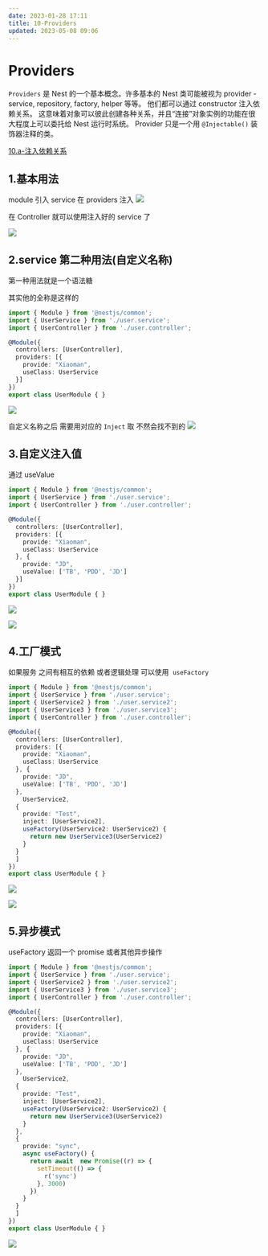 ```yaml
---
date: 2023-01-28 17:11
title: 10-Providers
updated: 2023-05-08 09:06
---
```


# Providers

`Providers` 是 Nest 的一个基本概念。许多基本的 Nest 类可能被视为 provider - service, repository, factory, helper 等等。 他们都可以通过 constructor 注入依赖关系。 这意味着对象可以彼此创建各种关系，并且“连接”对象实例的功能在很大程度上可以委托给 Nest 运行时系统。 Provider 只是一个用 `@Injectable()` 装饰器注释的类。

[10.a-注入依赖关系](10.a-注入依赖关系.md)

## 1.基本用法

module 引入 service 在 providers 注入
![](./_images/image-2023-01-28_18-56-56-120-10-Providers.png)

在 Controller 就可以使用注入好的 service 了

![](./_images/image-2023-01-28_18-57-15-251-10-Providers.png)

## 2.service 第二种用法(自定义名称)

第一种用法就是一个语法糖

其实他的全称是这样的

```ts
import { Module } from '@nestjs/common';
import { UserService } from './user.service';
import { UserController } from './user.controller';

@Module({
  controllers: [UserController],
  providers: [{
    provide: "Xiaoman",
    useClass: UserService
  }]
})
export class UserModule { }
```

![](./_images/image-2023-01-28_18-58-21-596-10-Providers.png)

自定义名称之后 需要用对应的 `Inject` 取 不然会找不到的
![](./_images/image-2023-01-28_18-58-45-145-10-Providers.png)

## 3.自定义注入值

通过 useValue

```ts
import { Module } from '@nestjs/common';
import { UserService } from './user.service';
import { UserController } from './user.controller';

@Module({
  controllers: [UserController],
  providers: [{
    provide: "Xiaoman",
    useClass: UserService
  }, {
    provide: "JD",
    useValue: ['TB', 'PDD', 'JD']
  }]
})
export class UserModule { }
```

![](./_images/image-2023-01-28_18-59-15-481-10-Providers.png)

![](./_images/image-2023-01-28_18-59-32-282-10-Providers.png)

## 4.工厂模式

如果服务 之间有相互的依赖 或者逻辑处理 可以使用  `useFactory`

```ts
import { Module } from '@nestjs/common';
import { UserService } from './user.service';
import { UserService2 } from './user.service2';
import { UserService3 } from './user.service3';
import { UserController } from './user.controller';

@Module({
  controllers: [UserController],
  providers: [{
    provide: "Xiaoman",
    useClass: UserService
  }, {
    provide: "JD",
    useValue: ['TB', 'PDD', 'JD']
  },
    UserService2,
  {
    provide: "Test",
    inject: [UserService2],
    useFactory(UserService2: UserService2) {
      return new UserService3(UserService2)
    }
  }
  ]
})
export class UserModule { }
```

![](./_images/image-2023-01-28_19-00-11-140-10-Providers.png)

![](./_images/image-2023-01-28_19-00-21-948-10-Providers.png)

## 5.异步模式

useFactory 返回一个 promise 或者其他异步操作

```TypeScript
import { Module } from '@nestjs/common';
import { UserService } from './user.service';
import { UserService2 } from './user.service2';
import { UserService3 } from './user.service3';
import { UserController } from './user.controller';

@Module({
  controllers: [UserController],
  providers: [{
    provide: "Xiaoman",
    useClass: UserService
  }, {
    provide: "JD",
    useValue: ['TB', 'PDD', 'JD']
  },
    UserService2,
  {
    provide: "Test",
    inject: [UserService2],
    useFactory(UserService2: UserService2) {
      return new UserService3(UserService2)
    }
  },
  {
    provide: "sync",
    async useFactory() {
      return await  new Promise((r) => {
        setTimeout(() => {
          r('sync')
        }, 3000)
      })
    }
  }
  ]
})
export class UserModule { }
```

![](./_images/image-2023-01-28_19-00-51-166-10-Providers.png)